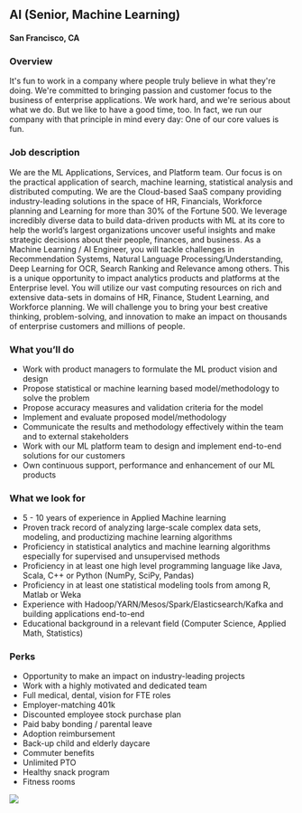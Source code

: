 ## AI (Senior, Machine Learning)
#### San Francisco, CA

### Overview
It's fun to work in a company where people truly believe in what they're doing. We're committed to bringing passion and customer focus to the business of enterprise applications. We work hard, and we're serious about what we do. But we like to have a good time, too. In fact, we run our company with that principle in mind every day: One of our core values is fun.

### Job description
We are the ML Applications, Services, and Platform team. Our focus is on the practical application of search, machine learning, statistical analysis and distributed computing. We are the Cloud-based SaaS company providing industry-leading solutions in the space of HR, Financials, Workforce planning and Learning for more than 30% of the Fortune 500. We leverage incredibly diverse data to build data-driven products with ML at its core to help the world’s largest organizations uncover useful insights and make strategic decisions about their people, finances, and business.
As a Machine Learning / AI Engineer, you will tackle challenges in Recommendation Systems, Natural Language Processing/Understanding, Deep Learning for OCR, Search Ranking and Relevance among others. This is a unique opportunity to impact analytics products and platforms at the Enterprise level. You will utilize our vast computing resources on rich and extensive data-sets in domains of HR, Finance, Student Learning, and Workforce planning. We will challenge you to bring your best creative thinking, problem-solving, and innovation to make an impact on thousands of enterprise customers and millions of people.

### What you’ll do
+	Work with product managers to formulate the ML product vision and design
+	Propose statistical or machine learning based model/methodology to solve the problem
+	Propose accuracy measures and validation criteria for the model
+	Implement and evaluate proposed model/methodology
+	Communicate the results and methodology effectively within the team and to external stakeholders
+	Work with our ML platform team to design and implement end-to-end solutions for our customers
+	Own continuous support, performance and enhancement of our ML products

### What we look for
+	5 - 10 years of experience in Applied Machine learning
+	Proven track record of analyzing large-scale complex data sets, modeling, and productizing machine learning algorithms
+	Proficiency in statistical analytics and machine learning algorithms especially for supervised and unsupervised methods
+	Proficiency in at least one high level programming language like Java, Scala, C++ or Python (NumPy, SciPy, Pandas)
+	Proficiency in at least one statistical modeling tools from among R, Matlab or Weka 
+	Experience with Hadoop/YARN/Mesos/Spark/Elasticsearch/Kafka and building applications end-to-end
+	Educational background in a relevant field (Computer Science, Applied Math, Statistics)

### Perks
+	Opportunity to make an impact on industry-leading projects
+	Work with a highly motivated and dedicated team
+	Full medical, dental, vision for FTE roles
+	Employer-matching 401k
+	Discounted employee stock purchase plan
+	Paid baby bonding / parental leave
+	Adoption reimbursement 
+	Back-up child and elderly daycare
+	Commuter benefits
+	Unlimited PTO
+	Healthy snack program
+	Fitness rooms


[<img src='https://dabuttonfactory.com/button.png?t=Learn+More&f=Calibri-Bold&ts=24&tc=fff&hp=20&vp=8&c=5&bgt=unicolored&bgc=29aafe'>](https://letsrockit.co/jobs/v29ya2rheq-ai-senior-machine-learning)
